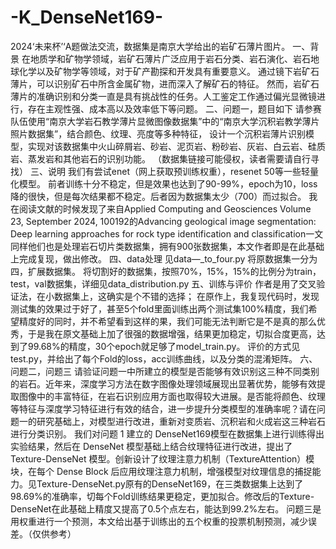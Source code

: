 # -K_DenseNet169-
2024‘未来杯’‘A题做法交流，数据集是南京大学给出的岩矿石薄片图片。
一、背景
    在地质学和矿物学领域，岩矿石薄片广泛应用于岩石分类、岩石演化、岩石地球化学以及矿物学等领域，对于矿产勘探和开发具有重要意义。
    通过镜下岩矿石薄片，可以识别矿石中所含金属矿物，进而深入了解矿石的特征。
    然而，岩矿石薄片的准确识别和分类一直是具有挑战性的任务。人工鉴定工作通过偏光显微镜进行，存在主观性强、成本高以及效率低下等问题。
二、问题一，题目如下
    请参赛队伍使用“南京大学岩石教学薄片显微图像数据集”中的“南京大学沉积岩教学薄片照片数据集”，结合颜色、纹理、亮度等多种特征，
    设计一个沉积岩薄片识别模型，实现对该数据集中火山碎屑岩、砂岩、泥页岩、粉砂岩、灰岩、白云岩、硅质岩、蒸发岩和其他岩石的识别功能。
    （数据集链接可能侵权，读者需要请自行寻找）
三、说明
    我们有尝试enet（网上获取预训练权重），resenet 50等一些轻量化模型。
    前者训练十分不稳定，但是效果也达到了90-99%，epoch为10，loss降的很快，但是每次结果都不稳定。后者因为数据集太少（700）而过拟合。
    我在阅读文献的时候发现了来自Applied Computing and Geosciences Volume 23, September 2024, 100192的Advancing geological image segmentation: Deep learning approaches for rock type identification and classification一文
    同样他们也是处理岩石切片类数据集，拥有900张数据集，本文作者即是在此基础上完成复现，做出修改。
四、data处理
    见data—_to_four.py 将原数据集一分为四，扩展数据集。
    将切割好的数据集，按照70%，15%，15%的比例分为train，test，val数据集，详细见data_distribution.py
五、训练与评价
    作者是用了交叉验证法，在小数据集上，这确实是个不错的选择；
    在原作上，我复现代码时，发现测试集的效果过于好了，甚至5个fold里面训练出两个测试集100%精度，我们希望精度好的同时，并不希望看到这样的果，我们可能无法判断它是不是真的那么优秀，于是我在原文基础上加了很强的数据增强，结果更加稳定，切拟合度更高，达到了99.68%的精度，30个epoch就足够了model_train.py。
    评价的方式见test.py，并给出了每个Fold的loss，acc训练曲线，以及分类的混淆矩阵。
六、问题二，问题三
请验证问题一中所建立的模型是否能够有效识别这三种不同类别的岩石。近年来，深度学习方法在数字图像处理领域展现出显著优势，能够有效提取图像中的丰富特征，在岩石识别应用方面也取得较大进展。是否能将颜色、纹理等特征与深度学习特征进行有效的结合，进一步提升分类模型的准确率呢？请在问题一的研究基础上，对模型进行改进，重新对变质岩、沉积岩和火成岩这三种岩石进行分类识别。
我们对问题 1 建立的 DenseNet169模型在数据集上进行训练得出实验结果，然后在 DenseNet 模型基础上结合纹理特征进行改进，提出了 Texture-DenseNet 模型。创新设计了纹理注意力机制（TextureAttention）模块，在每个 Dense Block 后应用纹理注意力机制，增强模型对纹理信息的捕捉能力。见Texture-DenseNet.py原有的DenseNet169，在三类数据集上达到了98.69%的准确率，切每个Fold训练结果更稳定，更加拟合。修改后的Texture-DenseNet在此基础上精度又提高了0.5个点左右，能达到99.2%左右。
问题三是用权重进行一个预测，本文给出基于训练出的五个权重的投票机制预测，减少误差。（仅供参考）
